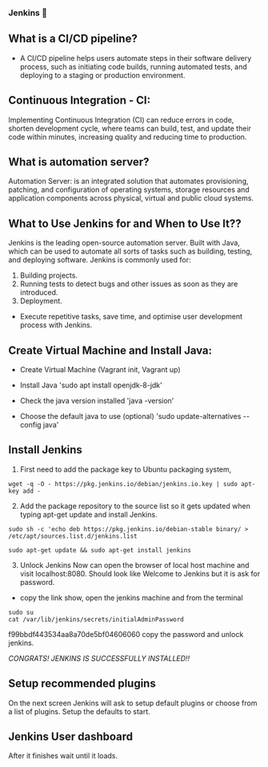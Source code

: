 ### Jenkins 👴

## What is a CI/CD pipeline?
- A CI/CD pipeline helps users automate steps in their software delivery process, such as initiating code builds, running automated tests, and deploying to a staging or production environment.


## Continuous Integration - CI:
Implementing Continuous Integration (CI) can reduce errors in code, shorten development cycle, where teams can build, test, and update their code within minutes, increasing quality and reducing time to production.


## What is automation server?

Automation Server: is an integrated solution that automates provisioning, patching, and configuration of operating systems, storage resources and application components across physical, virtual and public cloud systems.


## What to Use Jenkins for and When to Use It??

Jenkins is the leading open-source automation server. Built with Java,  which can be used to automate all sorts of tasks such as building, testing, and deploying software. Jenkins is commonly used for:

1. Building projects.
2. Running tests to detect bugs and other issues as soon as they are introduced.
3. Deployment.

* Execute repetitive tasks, save time, and optimise user development process with Jenkins.

## Create Virtual Machine and Install Java:
- Create Virtual Machine (Vagrant init, Vagrant up)
- Install Java
    'sudo apt install openjdk-8-jdk'

- Check the java version installed
    'java -version'
- Choose the default java to use (optional)
    'sudo update-alternatives --config java'

## Install Jenkins
1. First need to add the package key to  Ubuntu packaging system,

```
wget -q -O - https://pkg.jenkins.io/debian/jenkins.io.key | sudo apt-key add -

```

2.  Add the package repository to the source list so it gets updated when typing apt-get update and install Jenkins.

```
sudo sh -c 'echo deb https://pkg.jenkins.io/debian-stable binary/ > /etc/apt/sources.list.d/jenkins.list

```
```
sudo apt-get update && sudo apt-get install jenkins

```


3. Unlock Jenkins
Now can open the browser of local host machine and visit localhost:8080. Should look like Welcome to Jenkins but it is ask for password.

- copy the link show, open the jenkins machine and from the terminal

```
sudo su
cat /var/lib/jenkins/secrets/initialAdminPassword

```
f99bbdf443534aa8a70de5bf04606060
copy the password and unlock jenkins.

*CONGRATS! JENKINS IS SUCCESSFULLY INSTALLED!!*


## Setup recommended plugins
On the next screen Jenkins will ask to setup default plugins or choose from a list of plugins. Setup the defaults to start.

## Jenkins User dashboard
After it finishes wait until it loads.
